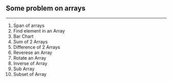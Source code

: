 ## Some problem on arrays
---
1. Span of arrays
2. Find element in an Array
3. Bar Chart
4. Sum of 2 Arrays
5. Difference of 2 Arrays
6. Reverese an Array
7. Rotate an Array
8. Inverse of Array
9. Sub Array 
10. Subset of Array